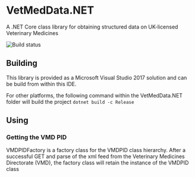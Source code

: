 # VetMedData.NET
A .NET Core class library for obtaining structured data on UK-licensed Veterinary Medicines

![Build status](https://jongmassey.visualstudio.com/VetMedData.NET%20Build/_apis/build/status/1?branch=master)

## Building
This library is provided as a Microsoft Visual Studio 2017 solution and can be build from within this IDE.

For other platforms, the following command within the VetMedData.NET folder will build the project
```dotnet build -c Release```

## Using

### Getting the VMD PID
VMDPIDFactory is a factory class for the VMDPID class hierarchy. After a successful GET and parse of the xml feed from the Veterinary Medicines Directorate (VMD), the factory class will retain the instance of the VMDPID class